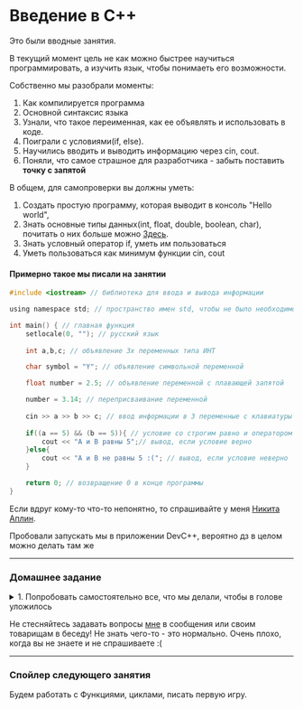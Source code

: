 # Введение в C++

Это были вводные занятия.

В текущий момент цель не как можно быстрее научиться программировать, а изучить язык, чтобы понимаеть его возможности.

Собственно мы разобрали моменты:
1. Как компилируется программа
2. Основной синтаксис языка
3. Узнали, что такое переименная, как ее объявлять и использовать в коде.
4. Поиграли с условиями(if, else).
5. Научились вводить и выводить информацию через cin, cout.
6. Поняли, что самое страшное для разработчика - забыть поставить <b>точку с запятой</b>

В общем, для самопроверки вы должны уметь:

1. Создать простую программу, которая выводит в консоль "Hello world",
2. Знать основные типы данных(int, float, double, boolean, char), почитать о них больше можно [Здесь](http://cppstudio.com/post/271/).
3. Знать условный оператор if, уметь им пользоваться
4. Уметь пользоваться как минимум функции cin, cout

<h4>Примерно такое мы писали на занятии</h4>
  
```c
#include <iostream> // библиотека для ввода и вывода информации

using namespace std; // пространство имен std, чтобы не было необходимо постоянно дописывать std::

int main() { // главная функция
	setlocale(0, ""); // русский язык
	
	int a,b,c; // объявление 3х переменных типа ИНТ

	char symbol = "Y"; // объявление символьной переменной

	float number = 2.5; // объявление переменной с плавающей запятой

	number = 3.14; // переприсваивание переменной
	
	cin >> a >> b >> c; // ввод информации в 3 переменные с клавиатуры
	
	if((a == 5) && (b == 5)){ // условие со строгим равно и оператором И(&&)
		cout << "А и B равны 5";// вывод, если условие верно
	}else{
		cout << "А и В не равны 5 :("; // вывод, если условие неверно
	}

	return 0; // возвращение 0 в конце программы
}
```

Если вдруг кому-то что-то непонятно, то спрашивайте у меня [Никита Аплин](https://vk.me/aplinxy9plin).

Пробовали запускать мы в приложении DevC++, вероятно дз в целом можно делать там же

---
### Домашнее задание
<details><summary>1. Попробовать самостоятельно все, что мы делали, чтобы в голове уложилось</summary>

И все же несложная задачка, буквально минут на 10, для тех, кто хочет просто потренироваться

<details><summary>Условный оператор</summary>

```Три произвольных числа a, b, c, задают длины сторон треугольника. Вывести: 0, если нельзя построить треугольник с такими длинами сторон; 3, если треугольник равносторонний; 2, если треугольник равнобедренный; 1, в остальных случаях```
</details>
</details>

Не стесняйтесь задавать вопросы [мне](https://vk.me/aplinxy9plin) в сообщения или своим товарищам в беседу! 
Не знать чего-то - это нормально. Очень плохо, когда вы не знаете и не спрашиваете :(

---
### Спойлер следующего занятия
Будем работать с Функциями, циклами, писать первую игру.
